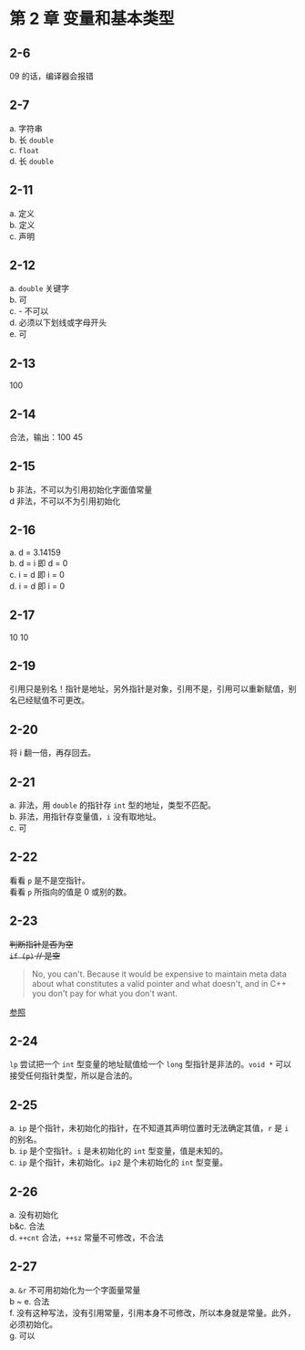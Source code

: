 # 第 2 章 变量和基本类型

## 2-6

09 的话，编译器会报错

## 2-7

a. 字符串  
b. 长 `double`  
c. `float`  
d. 长 `double`

## 2-11

a. 定义  
b. 定义  
c. 声明  
## 2-12

a. `double` 关键字  
b. 可  
c. - 不可以  
d. 必须以下划线或字母开头  
e. 可

## 2-13

100

## 2-14

合法，输出：100 45

## 2-15

b 非法，不可以为引用初始化字面值常量  
d 非法，不可以不为引用初始化

## 2-16

a. d = 3.14159  
b. d = i 即 d = 0  
c. i = d 即 i = 0  
d. i = d 即 i = 0

## 2-17

10 10

## 2-19

引用只是别名！指针是地址，另外指针是对象，引用不是，引用可以重新赋值，别名已经赋值不可更改。

## 2-20
将 i 翻一倍，再存回去。

## 2-21

a. 非法，用 `double` 的指针存 `int` 型的地址，类型不匹配。  
b. 非法，用指针存变量值，`i` 没有取地址。  
c. 可

## 2-22

看看 `p` 是不是空指针。  
看看 `p` 所指向的值是 0 或别的数。

## 2-23

~~判断指针是否为空~~  
~~`if (p)` // 是空~~

> No, you can't. Because it would be expensive to maintain meta data about what constitutes a valid pointer and what doesn't, and in C++ you don't pay for what you don't want.

[参照](https://stackoverflow.com/questions/17202570/c-is-it-possible-to-determine-whether-a-pointer-points-to-a-valid-object/17202622#17202622)

## 2-24

`lp` 尝试把一个 `int` 型变量的地址赋值给一个 `long` 型指针是非法的。`void *` 可以接受任何指针类型，所以是合法的。

## 2-25

a. `ip` 是个指针，未初始化的指针，在不知道其声明位置时无法确定其值，`r` 是 `i` 的别名。  
b. `ip` 是个空指针。`i` 是未初始化的 `int` 型变量，值是未知的。  
c. `ip` 是个指针，未初始化。`ip2` 是个未初始化的 `int` 型变量。

## 2-26

a. 没有初始化  
b&c. 合法  
d. `++cnt` 合法，`++sz` 常量不可修改，不合法

## 2-27

a. `&r` 不可用初始化为一个字面量常量  
b ~ e. 合法  
f. 没有这种写法，没有引用常量，引用本身不可修改，所以本身就是常量。此外，必须初始化。  
g. 可以